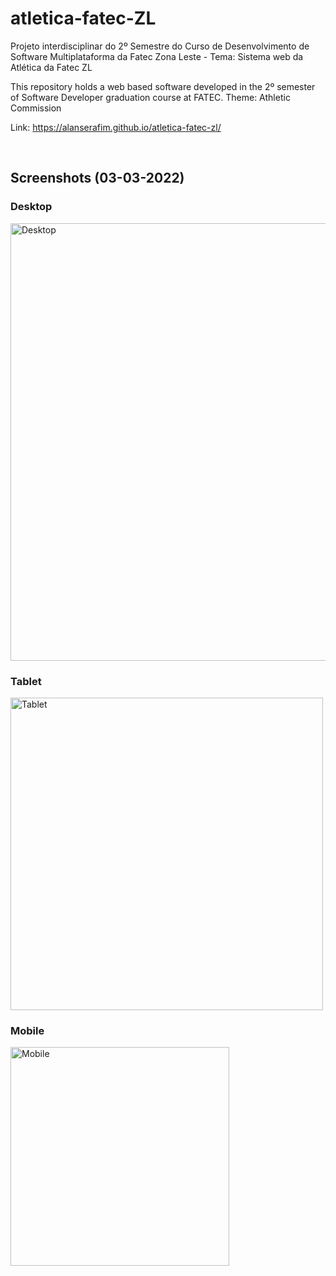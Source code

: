 # atletica-fatec-ZL
Projeto interdisciplinar do 2º Semestre do Curso de Desenvolvimento de Software Multiplataforma da Fatec Zona Leste - Tema: Sistema web da Atlética da Fatec ZL

This repository holds a web based software developed in the 2º semester of Software Developer graduation course at FATEC. Theme: Athletic Commission

Link: https://alanserafim.github.io/atletica-fatec-zl/

<br>

## Screenshots (03-03-2022) 

### Desktop 

<img src="assets\img\screenshots\Alanserafim - Full - Generic Laptop - 2022-03-03 at 6.10.50 PM.jpg" alt="Desktop" style="width:700px;">

<br>

### Tablet 

<img src="assets\img\screenshots\Alanserafim - Full - iPad - 2022-03-03 at 6.10.43 PM.jpg" alt="Tablet" style="width:500px;">

<br>

### Mobile 

<img src="assets\img\screenshots\Alanserafim - Full - iPhone 6-7-8 - 2022-03-03 at 6.10.36 PM.jpg" alt="Mobile" style="width:350px;">

